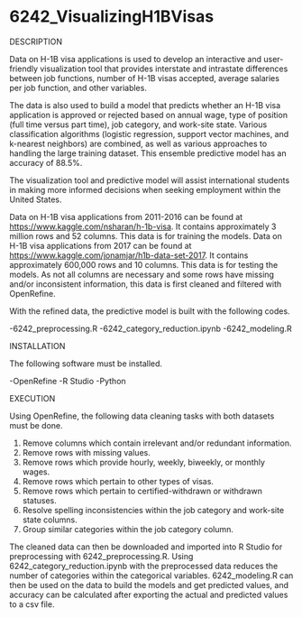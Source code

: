 # 6242_VisualizingH1BVisas

DESCRIPTION

Data on H-1B visa applications is used to develop an interactive and user-friendly visualization tool that provides interstate and intrastate differences between job functions, number of H-1B visas accepted, average salaries per job function, and other variables.

The data is also used to build a model that predicts whether an H-1B visa application is approved or rejected based on annual wage, type of position (full time versus part time), job category, and work-site state. Various classification algorithms (logistic regression, support vector machines, and k-nearest neighbors) are combined, as well as various approaches to handling the large training dataset. This ensemble predictive model has an accuracy of 88.5%.

The visualization tool and predictive model will assist international students in making more informed decisions when seeking employment within the United States.

Data on H-1B visa applications from 2011-2016 can be found at https://www.kaggle.com/nsharan/h-1b-visa. It contains approximately 3 million rows and 52 columns. This data is for training the models. Data on H-1B visa applications from 2017 can be found at https://www.kaggle.com/jonamjar/h1b-data-set-2017. It contains approximately 600,000 rows and 10 columns. This data is for testing the models. As not all columns are necessary and some rows have missing and/or inconsistent information, this data is first cleaned and filtered with OpenRefine.

With the refined data, the predictive model is built with the following codes.

-6242_preprocessing.R
-6242_category_reduction.ipynb
-6242_modeling.R

INSTALLATION

The following software must be installed.

-OpenRefine
-R Studio
-Python

EXECUTION

Using OpenRefine, the following data cleaning tasks with both datasets must be done. 
1. Remove columns which contain irrelevant and/or redundant information.
2. Remove rows with missing values. 
3. Remove rows which provide hourly, weekly, biweekly, or monthly wages. 
4. Remove rows which pertain to other types of visas.
5. Remove rows which pertain to certified-withdrawn or withdrawn statuses.
6. Resolve spelling inconsistencies within the job category and work-site state columns.
7. Group similar categories within the job category column.

The cleaned data can then be downloaded and imported into R Studio for preprocessing with 6242_preprocessing.R.
Using 6242_category_reduction.ipynb with the preprocessed data reduces the number of categories within the categorical variables.
6242_modeling.R can then be used on the data to build the models and get predicted values, and accuracy can be calculated after exporting the actual and predicted values to a csv file.
